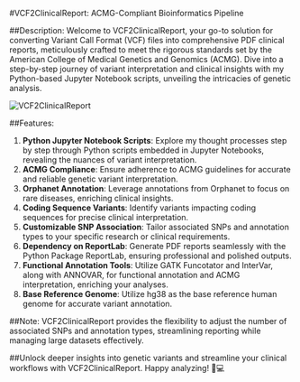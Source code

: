 #VCF2ClinicalReport: ACMG-Compliant Bioinformatics Pipeline

##Description:
Welcome to VCF2ClinicalReport, your go-to solution for converting Variant Call Format (VCF) files into comprehensive PDF clinical reports, meticulously crafted to meet the rigorous standards set by the American College of Medical Genetics and Genomics (ACMG). Dive into a step-by-step journey of variant interpretation and clinical insights with my Python-based Jupyter Notebook scripts, unveiling the intricacies of genetic analysis.

![VCF2ClinicalReport](https://github.com/raysteven/VCF2ClinicalReport/assets/81166752/1d2b959b-c270-46e2-b052-13cf9f1d6bf8)

##Features:
1. **Python Jupyter Notebook Scripts**: Explore my thought processes step by step through Python scripts embedded in Jupyter Notebooks, revealing the nuances of variant interpretation.
2. **ACMG Compliance**: Ensure adherence to ACMG guidelines for accurate and reliable genetic variant interpretation.
3. **Orphanet Annotation**: Leverage annotations from Orphanet to focus on rare diseases, enriching clinical insights.
4. **Coding Sequence Variants**: Identify variants impacting coding sequences for precise clinical interpretation.
5. **Customizable SNP Association**: Tailor associated SNPs and annotation types to your specific research or clinical requirements.
6. **Dependency on ReportLab**: Generate PDF reports seamlessly with the Python Package ReportLab, ensuring professional and polished outputs.
7. **Functional Annotation Tools**: Utilize GATK Funcotator and InterVar, along with ANNOVAR, for functional annotation and ACMG interpretation, enriching your analyses.
8. **Base Reference Genome**: Utilize hg38 as the base reference human genome for accurate variant annotation.

##Note: VCF2ClinicalReport provides the flexibility to adjust the number of associated SNPs and annotation types, streamlining reporting while managing large datasets effectively.

##Unlock deeper insights into genetic variants and streamline your clinical workflows with VCF2ClinicalReport. Happy analyzing! 🧬💻
